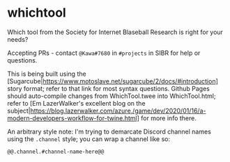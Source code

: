 # whichtool
 Which tool from the Society for Internet Blaseball Research is right for your needs?

Accepting PRs - contact `@Kawa#7680` in `#projects` in SIBR for help or questions.

This is being built using the [Sugarcube|https://www.motoslave.net/sugarcube/2/docs/#introduction] story format; refer to that link for most syntax questions. Github Pages should auto-compile changes from WhichTool.twee into WhichTool.html; refer to [Em LazerWalker's excellent blog on the subject|https://blog.lazerwalker.com/azure,/game/dev/2020/01/16/a-modern-developers-workflow-for-twine.html] for more info there.

An arbitrary style note: I'm trying to demarcate Discord channel names using the `.channel` style; you can wrap a channel like so:

```
@@.channel.#channel-name-here@@
```